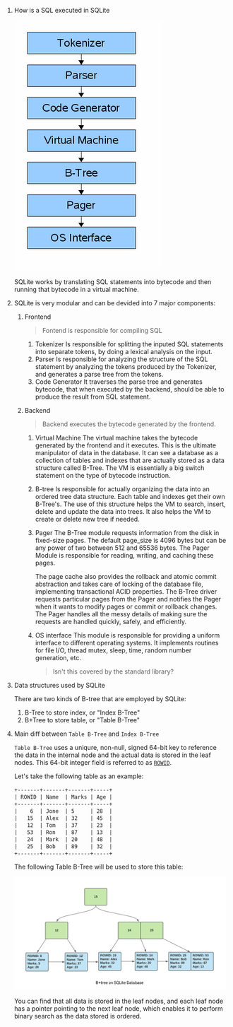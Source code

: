 1. How is a SQL executed in SQLite

   ![diagram](https://github.com/SteveLauC/pic/blob/main/how_a_sql_is_executed_in_sqlite3.png)
   
   SQLite works by translating SQL statements into bytecode and then running 
   that bytecode in a virtual machine.

2. SQLite is very modular and can be devided into 7 major components:
   
   1. Frontend
      > Fontend is responsible for compiling SQL

      1. Tokenizer
         Is responsible for splitting the inputed SQL statements into separate 
         tokens, by doing a lexical analysis on the input.
      2. Parser
         Is responsible for analyzing the structure of the SQL statement by 
         analyzing the tokens produced by the Tokenizer, and generates a parse 
         tree from the tokens.
      3. Code Generator
         It traverses the parse tree and generates bytecode, that when executed
         by the backend, should be able to produce the result from SQL statement.

   2. Backend
      > Backend executes the bytecode generated by the frontend.

      1. Virtual Machine
         The virtual machine takes the bytecode generated by the frontend and 
         it executes. This is the ultimate manipulator of data in the database.
         It can see a database as a collection of tables and indexes that are 
         actually stored as a data structure called B-Tree. The VM is essentially
         a big switch statement on the type of bytecode instruction.

      2. B-tree
         Is responsible for actually organizing the data into an ordered tree 
         data structure. Each table and indexes get their own B-Tree's. The 
         use of this structure helps the VM to search, insert, delete and update
         the data into trees. It also helps the VM to create or delete new tree if needed.

      3. Pager
         The B-Tree module requests information from the disk in fixed-size pages. 
         The default page_size is 4096 bytes but can be any power of two between 
         512 and 65536 bytes. The Pager Module is responsible for reading, writing,
         and caching these pages. 

         The page cache also provides the rollback and atomic commit abstraction
         and takes care of locking of the database file, implementing transactional
         ACID properties. The B-Tree driver requests particular pages from the 
         Pager and notifies the Pager when it wants to modify pages or commit or 
         rollback changes. The Pager handles all the messy details of making sure 
         the requests are handled quickly, safely, and efficiently.

      4. OS interface
         This module is responsible for providing a uniform interface to different 
         operating systems. It implements routines for file I/O, thread mutex, 
         sleep, time, random number generation, etc.

         > Isn't this covered by the standard library?

3. Data structures used by SQLite

   There are two kinds of B-tree that are employed by SQLite:
   1. B-Tree to store index, or "Index B-Tree"
   2. B+Tree to store table, or "Table B-Tree"

4. Main diff between `Table B-Tree` and `Index B-Tree`
   
   `Table B-Tree` uses a uniqure, non-null, signed 64-bit key to reference the 
   data in the internal node and the actual data is stored in the leaf nodes. 
   This 64-bit integer field is referred to as 
   [`ROWID`](https://www.sqlite.org/rowidtable.html).

   Let's take the following table as an example:

   ```
   +-------+-------+-------+-----+
   | ROWID | Name  | Marks | Age |
   +-------+-------+-------+-----+
   |    6  | Jone  | 5     | 28  |
   |   15  | Alex  | 32    | 45  |
   |   12  | Tom   | 37    | 23  |
   |   53  | Ron   | 87    | 13  |
   |   24  | Mark  | 20    | 48  | 
   |   25  | Bob   | 89    | 32  |
   +-------+-------+-------+-----+
   ```

   The following Table B-Tree will be used to store this table:

   ![diagram](https://github.com/SteveLauC/pic/blob/main/table_b_tree.png)

   You can find that all data is stored in the leaf nodes, and each leaf node
   has a pointer pointing to the next leaf node, which enables it to perform
   binary search as the data stored is ordered.
